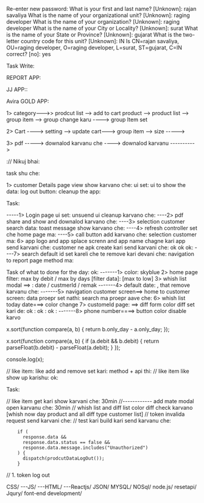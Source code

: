 Re-enter new password:
What is your first and last name?
[Unknown]: rajan savaliya
What is the name of your organizational unit?
[Unknown]: raging developer
What is the name of your organization?
[Unknown]: raging developer
What is the name of your City or Locality?
[Unknown]: surat
What is the name of your State or Province?
[Unknown]: gujarat
What is the two-letter country code for this unit?
[Unknown]: IN
Is CN=rajan savaliya, OU=raging developer, O=raging developer, L=surat, ST=gujarat, C=IN correct?
[no]: yes

Task Write:

REPORT APP:

JJ APP::

Avira GOLD APP:

1> category--->> prodcut list --> add to cart
product --> product list --> group item --> group change karu ----> group Item set

2> Cart ----> setting --> update cart---> group item --> size ----->

3> pdf -----> downalod karvanu che ----> downalod karvanu ---------->

:// Nikuj bhai:

task shu che:

1> customer Details page view show karvano che:
ui set:
ui to show the data:
log out button:
cleanup the app:

Task:

-----1> Login page ui set: unsuend ui cleanup karvano che:
----2> pdf share and show and downalod karvano che:
----3> selection customer search data: toast message show karvano che:
----4> refresh controller set che home page ma:
----5> call button add karvano che: selection customer ma:
6> app logo and app splace screnn and app name chagne kari app send karvani che: customer ne
apk create kari send karvani che: ok ok ok:
----7> search default id set kareli che te remove kari devani che: navigation to report page method ma:

Task of what to done for the day: ok:
-------1> color: skyblue
2> home page filter: max by debit / max by days [filter data]: [max to low]
3> whish list modal ==> : date / custmerId / remak
-------4> default date: , that remove karvanu che:
-------5> navigation customer screen==> home to customer screen: data proepr set nathi: search ma proepr aave che:
6> whish list today date===> color change
7> customeId page: ==> diff form color diff set kari de: ok : ok : ok :
-------8> phone number====> button color disable karvo

x.sort(function compare(a, b) {
return b.only_day - a.only_day;
});

x.sort(function compare(a, b) {
if (a.debit && b.debit) {
return parseFloat(b.debit) - parseFloat(a.debit);
}
});

console.log(x);

// like item:
like add and remove set kari: method + api thi:
// like item like show up karishu: ok:

Task:

// like item get kari show karvani che: 30min
//------------ add mate modal open karvanu che: 30min
// whish list and diff list color diff check karvano
[whish now day product and all diff type customer list]
// token invalida request send karvani che:
// test kari build kari send karvanu che:

        if (
          response.data &&
          response.data.status == false &&
          response.data.message.includes("Unauthorized")
        ) {
          dispatch(prodcutDataLogOut());
        }

// 1. token log out



CSS/
---JS/
---HTML/
---Reactjs/
JSON/
MYSQL/
NOSql/
node.js/
resetapi/
Jqury/
font-end development/
